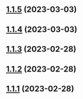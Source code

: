 ## [1.1.5](https://github.com/yuval-po/token-bucket-rate-limiter/compare/v1.1.4...v1.1.5) (2023-03-03)



## [1.1.4](https://github.com/yuval-po/token-bucket-rate-limiter/compare/v1.1.3...v1.1.4) (2023-03-03)



## [1.1.3](https://github.com/yuval-po/token-bucket-rate-limiter/compare/v1.1.2...v1.1.3) (2023-02-28)



## [1.1.2](https://github.com/yuval-po/token-bucket-rate-limiter/compare/v1.1.1...v1.1.2) (2023-02-28)



## [1.1.1](https://github.com/yuval-po/token-bucket-rate-limiter/compare/v1.1.0...v1.1.1) (2023-02-28)



